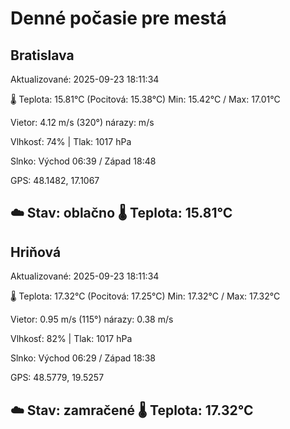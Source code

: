 ﻿# Denné počasie pre mestá

## Bratislava
Aktualizované: 2025-09-23 18:11:34

🌡️ Teplota: 15.81°C 
(Pocitová: 15.38°C)
Min: 15.42°C / Max: 17.01°C

Vietor: 4.12 m/s    (320°) 
nárazy:  m/s

Vlhkosť: 74% | Tlak: 1017 hPa

Slnko: Východ 06:39 / Západ 18:48

GPS: 48.1482, 17.1067

☁️ Stav: oblačno        🌡️ Teplota: 15.81°C
---

## Hriňová
Aktualizované: 2025-09-23 18:11:34

🌡️ Teplota: 17.32°C 
(Pocitová: 17.25°C)
Min: 17.32°C / Max: 17.32°C

Vietor: 0.95 m/s (115°)
nárazy: 0.38 m/s

Vlhkosť: 82% | Tlak: 1017 hPa

Slnko: Východ 06:29 / Západ 18:38

GPS: 48.5779, 19.5257

☁️ Stav: zamračené        🌡️ Teplota: 17.32°C
---

